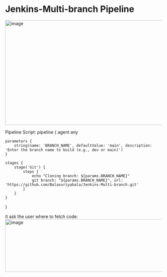 # Jenkins-Multi-branch Pipeline



<img width="684" height="338" alt="image" src="https://github.com/user-attachments/assets/44c86cb6-6986-4a76-939c-1ac46ce5f52d" />


Pipeline Script:
pipeline {
    agent any

    parameters {
        string(name: 'BRANCH_NAME', defaultValue: 'main', description: 'Enter the branch name to build (e.g., dev or main)')
    }

    stages {
        stage('Git') {
            steps {
                echo "Cloning branch: ${params.BRANCH_NAME}"
                git branch: "${params.BRANCH_NAME}", url: 'https://github.com/Balasuriyabala/Jenkins-Multi-branch.git'
            }
        }
    }
}

It ask the user where to fetch code:
<img width="647" height="170" alt="image" src="https://github.com/user-attachments/assets/aa032068-3fee-4ea0-85aa-8c6ee990cd9d" />

    
